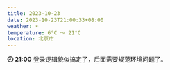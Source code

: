 ```yaml
---
title: 2023-10-23
date: 2023-10-23T21:00:33+08:00
weather: ☀️
temperature: 6°C ～ 21°C
location: 北京市
---
```


**🕘 21:00** 登录逻辑貌似搞定了，后面需要规范环境问题了。